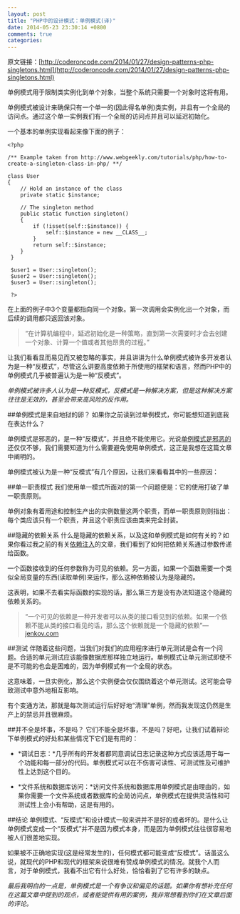 ```yaml
---
layout: post
title: "PHP中的设计模式：单例模式(译)"
date: 2014-05-23 23:30:14 +0800
comments: true
categories: 
---
```

原文链接：[http://coderoncode.com/2014/01/27/design-patterns-php-singletons.html](http://coderoncode.com/2014/01/27/design-patterns-php-singletons.html)

单例模式用于限制类实例化到单个对象，当整个系统只需要一个对象时这将有用。

单例模式被设计来确保只有一个单一的(因此得名单例)类实例，并且有一个全局的访问点。通过这个单一实例我们有一个全局的访问点并且可以延迟初始化。

一个基本的单例实现看起来像下面的例子：

    <?php

    /** Example taken from http://www.webgeekly.com/tutorials/php/how-to-create-a-singleton-class-in-php/ **/
       
    class User
    {
        // Hold an instance of the class
        private static $instance;
                                     
        // The singleton method      
        public static function singleton()
        {
            if (!isset(self::$instance)) {
                self::$instance = new __CLASS__;
            }
            return self::$instance;
        }
     }
                                                                                                                                   
     $user1 = User::singleton();
     $user2 = User::singleton();
     $user3 = User::singleton();
                                                                                                                                                   
     ?>

在上面的例子中3个变量都指向同一个对象。第一次调用会实例化出一个对象，而后续的调用都只返回该对象。

>“在计算机编程中，延迟初始化是一种策略，直到第一次需要时才会去创建一个对象、计算一个值或者其他昂贵的过程。”

让我们看看显而易见而又被忽略的事实，并且讲讲为什么单例模式被许多开发者认为是一种“反模式”，尽管这么讲要高度依赖于所使用的框架和语言，然而PHP中的单例模式几乎被普遍认为是一种“反模式”。

*单例模式被许多人认为是一种反模式，反模式是一种解决方案，但是这种解决方案往往是无效的，甚至会带来高风险的反作用。*

##单例模式是来自地狱的卵？
如果你之前读到过单例模式，你可能想知道到底我在表达什么？

单例模式是邪恶的，是一种“反模式”，并且绝不能使用它。光说[单例模式是邪恶的](http://c2.com/cgi/wiki?SingletonsAreEvil "Singletons Are Evil")还仅仅不够，我们需要知道为什么需要避免使用单例模式，这正是我想在这篇文章中阐明的。

单例模式被认为是一种“反模式”有几个原因，让我们来看看其中的一些原因：

##单一职责模式
我们使用单一模式所面对的第一个问题便是：它的使用打破了单一职责原则。

单例对象有着用途和控制生产出的实例数量这两个职责，而单一职责原则则指出：每个类应该只有一个职责，并且这个职责应该由类来完全封装。

##隐藏的依赖关系 
什么是隐藏的依赖关系，以及这和单例模式是如何有关的？如果你看过我之前的有关[依赖注入](http://coderoncode.com/2014/01/06/dependency-injection-php.html "Playing with dependency injection in PHP")的文章，我们看到了如何把依赖关系通过参数传递给函数。

一个函数接收到的任何参数称为可见的依赖。另一方面，如果一个函数需要一个类似全局变量的东西(读取单例)来运作，那么这种依赖被认为是隐藏的。

这表明，如果不去看实际函数的实现的话，那么第三方是没有办法知道这个隐藏的依赖关系的。

>“一个可见的依赖是一种开发者可以从类的接口看见到的依赖。如果一个依赖不能从类的接口看见的话，那么这个依赖就是一个隐藏的依赖”—[jenkov.com](http://tutorials.jenkov.com/ood/understanding-dependencies.html#visiblehidden)

##测试
伴随着这些问题，当我们对我们的应用程序进行单元测试是会有一个问题。合适的单元测试应该能像数据库那样独立地运行。单例模式让单元测试即使不是不可能的也会是困难的，因为单例模式有一个全局的状态。

这意味着，一旦实例化，那么这个实例便会仅仅围绕着这个单元测试。这可能会导致测试中意外地相互影响。

有个变通方法，那就是每次测试运行后好好地“清理”单例，然而我发现这仍然是生产上的禁忌并且很麻烦。

##并不全是坏事，不是吗？
它们不能全是坏事，不是吗？好吧，让我们试着辩论下单例模式的好处和某些情况下它们是有用的：

*    *调试日志：*几乎所有的开发者都同意调试日志记录这种方式应该适用于每一个功能和每一部分的代码。单例模式可以在不伤害可读性、可测试性及可维护性上达到这个目的。

*    *文件系统和数据库访问：*访问文件系统和数据库用单例模式是由理由的，如果你需要一个文件系统或者数据库的全局访问点，单例模式在提供灵活性和可测试性上会小有帮助，这是有用的。

##结论
单例模式、“反模式”和设计模式一般来讲并不是好的或者坏的。是什么让单例模式变成一个“反模式”并不是因为模式本身，而是因为单例模式往往很容易地被人们很差地实现。

如果被不正确地实现(这是经常发生的)，任何模式都可能变成“反模式”。话虽这么说，就现代的PHP和现代的框架来说很难有赞成单例模式的情况。就我个人而言，对于单例模式，我看不出它有什么好处，恰恰看到了它有许多的缺点。

*最后我明白的一点是，单例模式是一个有争议和偏见的话题。如果你有想补充任何在这篇文章中提到的观点，或者能提供有用的案例，我非常想看到你们在文章后面的评论。*
